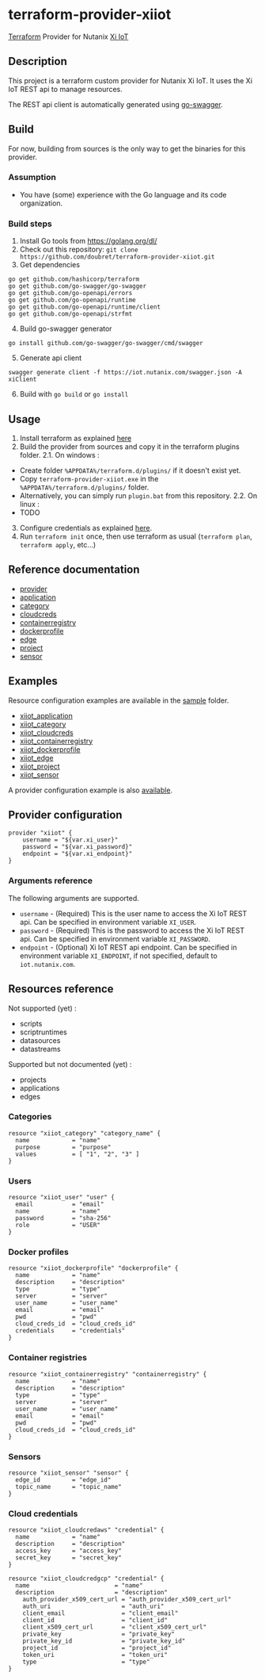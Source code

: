 # terraform-provider-xiiot

[Terraform](https://www.terraform.io) Provider for Nutanix [Xi IoT](https://www.nutanix.fr/products/iot/)

## Description

This project is a terraform custom provider for Nutanix Xi IoT.
It uses the Xi IoT REST api to manage resources.

The REST api client is automatically generated using [go-swagger](https://github.com/go-swagger/go-swagger).

## Build

For now, building from sources is the only way to get the binaries for this provider.

### Assumption

* You have (some) experience with the Go language and its code organization.

### Build steps

1. Install Go tools from https://golang.org/dl/
2. Check out this repository: `git clone https://github.com/doubret/terraform-provider-xiiot.git`
3. Get dependencies
```
go get github.com/hashicorp/terraform
go get github.com/go-swagger/go-swagger
go get github.com/go-openapi/errors
go get github.com/go-openapi/runtime
go get github.com/go-openapi/runtime/client
go get github.com/go-openapi/strfmt
```
4. Build go-swagger generator
```
go install github.com/go-swagger/go-swagger/cmd/swagger
```
5. Generate api client
```
swagger generate client -f https://iot.nutanix.com/swagger.json -A xiClient
```
6. Build with `go build` or `go install`

## Usage

1. Install terraform as explained [here](https://learn.hashicorp.com/terraform/getting-started/install)
2. Build the provider from sources and copy it in the terraform plugins folder.
2.1. On windows :
  - Create folder `%APPDATA%/terraform.d/plugins/` if it doesn't exist yet.
  - Copy `terraform-provider-xiiot.exe` in the `%APPDATA%/terraform.d/plugins/` folder.
  - Alternatively, you can simply run `plugin.bat` from this repository.
2.2. On linux :
  - TODO
3. Configure credentials as explained [here](docs/provider.tf).
4. Run `terraform init` once, then use terraform as usual (`terraform plan`, `terraform apply`, etc...)

## Reference documentation

* [provider](docs/provider.tf)
* [application](docs/application.tf)
* [category](docs/category.tf)
* [cloudcreds](docs/cloudcreds.tf)
* [containerregistry](docs/containerregistry.tf)
* [dockerprofile](docs/dockerprofile.tf)
* [edge](docs/edge.tf)
* [project](docs/project.tf)
* [sensor](docs/sensor.tf)

## Examples

Resource configuration examples are available in the [sample](sample) folder.

* [xiiot_application](sample/application.tf)
* [xiiot_category](sample/category.tf)
* [xiiot_cloudcreds](sample/cloudcreds.tf)
* [xiiot_containerregistry](sample/containerregistry.tf)
* [xiiot_dockerprofile](sample/dockerprofile.tf)
* [xiiot_edge](sample/edge.tf)
* [xiiot_project](sample/project.tf)
* [xiiot_sensor](sample/sensor.tf)

A provider configuration example is also [available](sample/provider.tf).


## Provider configuration

```
provider "xiiot" {
    username = "${var.xi_user}"
    password = "${var.xi_password}"
    endpoint = "${var.xi_endpoint}"
}
```

### Arguments reference

The following arguments are supported.

* `username` - (Required) This is the user name to access the Xi IoT REST api. Can be specified in environment variable `XI_USER`.
* `password` - (Required) This is the password to access the Xi IoT REST api. Can be specified in environment variable `XI_PASSWORD`.
* `endpoint` - (Optional) Xi IoT REST api endpoint. Can be specified in environment variable `XI_ENDPOINT`, if not specified, default to `iot.nutanix.com`.

## Resources reference

Not supported (yet) :
* scripts
* scriptruntimes
* datasources
* datastreams

Supported but not documented (yet) :
* projects
* applications
* edges

### Categories

```
resource "xiiot_category" "category_name" {
  name            = "name"
  purpose         = "purpose"
  values          = [ "1", "2", "3" ]
}
```

### Users

```
resource "xiiot_user" "user" {
  email           = "email"
  name            = "name"
  password        = "sha-256"
  role            = "USER"
}
```

### Docker profiles

```
resource "xiiot_dockerprofile" "dockerprofile" {
  name            = "name"
  description     = "description"
  type            = "type"
  server          = "server"
  user_name       = "user_name"
  email           = "email"
  pwd             = "pwd"
  cloud_creds_id  = "cloud_creds_id"
  credentials     = "credentials"
}
```

### Container registries

```
resource "xiiot_containerregistry" "containerregistry" {
  name            = "name"
  description     = "description"
  type            = "type"
  server          = "server"
  user_name       = "user_name"
  email           = "email"
  pwd             = "pwd"
  cloud_creds_id  = "cloud_creds_id"
}
```

### Sensors

```
resource "xiiot_sensor" "sensor" {
  edge_id         = "edge_id"
  topic_name      = "topic_name"
}
```

### Cloud credentials

```
resource "xiiot_cloudcredaws" "credential" {
  name            = "name"
  description     = "description"
  access_key      = "access_key"
  secret_key      = "secret_key"
}
```

```
resource "xiiot_cloudcredgcp" "credential" {
  name                        = "name"
  description                 = "description"
	auth_provider_x509_cert_url = "auth_provider_x509_cert_url"
	auth_uri                    = "auth_uri"
	client_email                = "client_email"
	client_id                   = "client_id"
	client_x509_cert_url        = "client_x509_cert_url"
	private_key                 = "private_key"
	private_key_id              = "private_key_id"
	project_id                  = "project_id"
	token_uri                   = "token_uri"
	type                        = "type"
}
```
